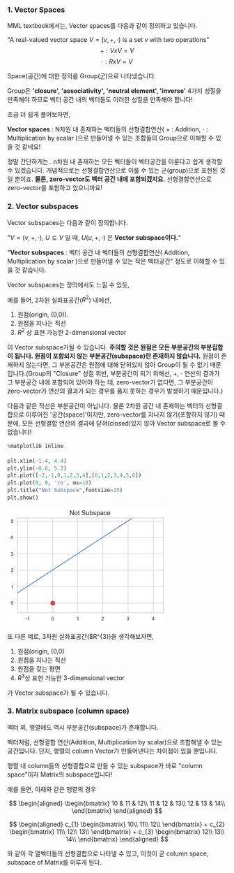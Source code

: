 ### 1. Vector Spaces

MML textbook에서는, Vector spaces를 다음과 같이 정의하고 있습니다.

"A real-valued vector space $V = (v,+, \cdot)$ is a set $v$ with two operations"
$$ + : V x V = V $$
$$ \cdot : R x V = V $$

Space(공간)에 대한 정의를 Group(군)으로 나타냈습니다.

Group은 **'closure', 'associativity', 'neutral element', 'inverse'** 4가지 성질을 만족해야 하므로
벡터 공간 내의 벡터들도 이러한 성질을 만족해야 합니다!

조금 더 쉽게 풀어보자면,

**Vector spaces** : N차원 내 존재하는 벡터들의 선형결합연산( $+$ : Addition, $\cdot$ : Multiplication by scalar )으로 만들어낼 수 있는 조합들의 Group으로 이해할 수 있을 것 같네요!


정말 간단하게는.. n차원 내 존재하는 모든 벡터들이 벡터공간을 이룬다고 쉽게 생각할 수 있겠습니다. 개념적으로는 선형결합연산으로 이룰 수 있는 군(group)으로 표현된 것일 뿐이죠. **물론, zero-vector도 벡터 공간 내에 포함되겠지요.** 선형결합연산으로 zero-vector를 포함하고 있으니까요!



### 2. Vector subspaces

Vector subspaces는 다음과 같이 정의합니다.

"$V = (v, +, \cdot)$, $U \subseteq V$ 일 때, $U(u, +, \cdot)$ 은 **Vector subspace이다.**"


"**Vector subspaces** : 벡터 공간 내 벡터들의 선형결합연산( Addition, Multiplication by scalar )으로 만들어낼 수 있는 작은 벡터공간" 정도로 이해할 수 있을 것 같습니다.

Vector subspaces는 정의에서도 느낄 수 있듯, 

예를 들어, 2차원 실좌표공간($R^{2}$) 내에선,

1. 원점(origin, (0,0)).
2. 원점을 지나는 직선
3. $R^{2}$ 상 표현 가능한 2-dimensional vector 

이 Vector subspace가될 수 있습니다. **주의할 것은 원점은 모든 부분공간의 부분집합이 됩니다. 원점이 포함되지 않는 부분공간(subspace)란 존재하지 않습니다.** 원점이 존재하지 않는다면, 그 부분공간은 원점에 대해 닫혀있지 않아 Group이 될 수 없기 때문입니다.(Group의 "Closure" 성질 위반, 부분공간이 되기 위해선, $+$, $\cdot$ 연산의 결과가 그 부분공간 내에 포함되어 있어야 하는 데, zero-vector가 없다면, 그 부분공간이 zero-vector가 연산의 결과가 되는 경우를 품지 못하는 경우가 발생하기 때문입니다.)

다음과 같은 직선은 부분공간이 아닙니다. 물론 2차원 공간 내 존재하는 벡터의 선형결합으로 이루어진 '공간(space)'이지만, zero-vector를 지나지 않기(포함하지 않기) 때문에, 모든 선형결합 연산의 결과에 닫혀(closed)있지 않아 Vector subspace로 볼 수 없습니다!


```python
%matplotlib inline

plt.xlim(-1.4, 4.4)
plt.ylim(-0.6, 5.2)
plt.plot([-2,-1,0,1,2,3,4],[0,1,2,3,4,5,6])
plt.plot(0, 0, 'ro', ms=10)
plt.title("Not Subspace",fontsize=15)
plt.show()
```


![png](output_3_0.png)


또 다른 예로, 3차원 실좌표공간($R^{3})을 생각해보자면,

1. 원점(origin, (0,0)
2. 원점을 지나는 직선
3. 원점을 갖는 평면
4. $R^{3}$상 표현 가능한 3-dimensional vector

가 Vector subspace가 될 수 있습니다.

### 3. Matrix subspace (column space)

벡터 외, 행렬에도 역시 부분공간(subspace)가 존재합니다.

벡터처럼, 선형결합 연산(Addition, Multiplication by scalar)으로 조합해낼 수 있는 공간입니다. 단지, 행렬의 column Vector가 만들어낸다는 차이점이 있을 뿐입니다.

행렬 내 column들의 선형결합으로 만들 수 있는 subspace가 바로 "column space"이자 Matrix의 subspace입니다!

예를 들면, 아래와 같은 행렬의 경우

$$
\begin{aligned}
\begin{bmatrix}
10 & 11 & 12\\
11 & 12 & 13\\
12 & 13 & 14\\
\end{bmatrix}
\end{aligned}
$$


$$
\begin{aligned}
c_{1}
\begin{bmatrix}
10\\
11\\
12\\
\end{bmatrix}
+
c_{2}
\begin{bmatrix}
11\\
12\\
13\\
\end{bmatrix}
+
c_{3}
\begin{bmatrix}
12\\
13\\
14\\
\end{bmatrix}
\end{aligned}
$$

와 같이 각 열벡터들의 선형결합으로 나타낼 수 있고, 이것이 곧 column space, subspace of Matrix를 이루게 된다.
